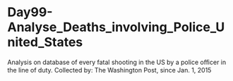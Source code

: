 # Day99-Analyse_Deaths_involving_Police_United_States
Analysis on database of every fatal shooting in the US by a police oﬀicer in the line of duty. Collected by: The Washington Post, since Jan. 1, 2015
